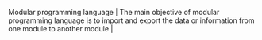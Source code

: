 Modular programming language | The main objective of modular programming language is to import and export the data or information from one module to another module |